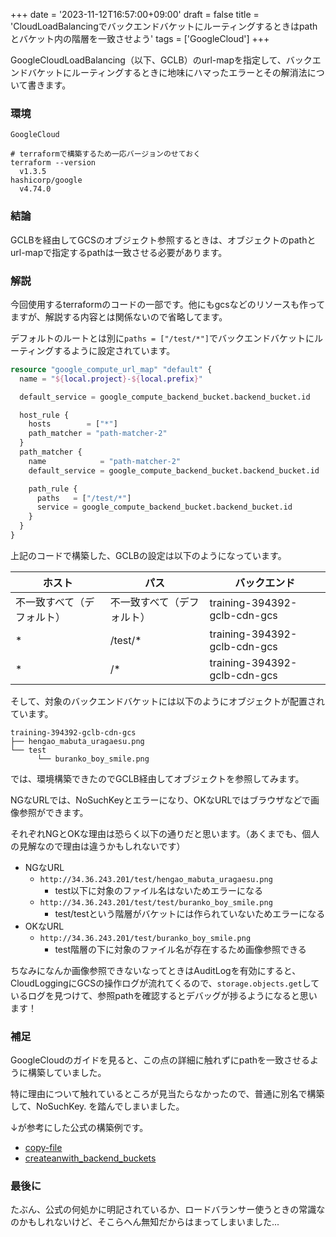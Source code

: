 +++
date = '2023-11-12T16:57:00+09:00'
draft = false
title = 'CloudLoadBalancingでバックエンドバケットにルーティングするときはpathとバケット内の階層を一致させよう'
tags = ['GoogleCloud']
+++

GoogleCloudLoadBalancing（以下、GCLB）のurl-mapを指定して、バックエンドバケットにルーティングするときに地味にハマったエラーとその解消法について書きます。


### 環境
```shell
GoogleCloud

# terraformで構築するため一応バージョンのせておく
terraform --version
  v1.3.5
hashicorp/google
  v4.74.0
```

### 結論
GCLBを経由してGCSのオブジェクト参照するときは、オブジェクトのpathとurl-mapで指定するpathは一致させる必要があります。



### 解説
今回使用するterraformのコードの一部です。他にもgcsなどのリソースも作ってますが、解説する内容とは関係ないので省略してます。

デフォルトのルートとは別に`paths = ["/test/*"]`でバックエンドバケットにルーティングするように設定されています。

```terraform
resource "google_compute_url_map" "default" {
  name = "${local.project}-${local.prefix}"

  default_service = google_compute_backend_bucket.backend_bucket.id

  host_rule {
    hosts        = ["*"]
    path_matcher = "path-matcher-2"
  }
  path_matcher {
    name            = "path-matcher-2"
    default_service = google_compute_backend_bucket.backend_bucket.id

    path_rule {
      paths   = ["/test/*"]
      service = google_compute_backend_bucket.backend_bucket.id
    }
  }
}
```


上記のコードで構築した、GCLBの設定は以下のようになっています。

| ホスト | パス | バックエンド | 
| --- | --- | --- |
| 不一致すべて（デフォルト） | 不一致すべて（デフォルト） | training-394392-gclb-cdn-gcs |
| * | /test/* | training-394392-gclb-cdn-gcs |
| * | /* | training-394392-gclb-cdn-gcs |


そして、対象のバックエンドバケットには以下のようにオブジェクトが配置されています。
```shell
training-394392-gclb-cdn-gcs
├── hengao_mabuta_uragaesu.png
└── test
      └── buranko_boy_smile.png
```

では、環境構築できたのでGCLB経由してオブジェクトを参照してみます。

NGなURLでは、NoSuchKeyとエラーになり、OKなURLではブラウザなどで画像参照ができます。

それぞれNGとOKな理由は恐らく以下の通りだと思います。（あくまでも、個人の見解なので理由は違うかもしれないです）

- NGなURL
  - `http://34.36.243.201/test/hengao_mabuta_uragaesu.png`
    - test以下に対象のファイル名はないためエラーになる
  - `http://34.36.243.201/test/test/buranko_boy_smile.png`
    - test/testという階層がバケットには作られていないためエラーになる
- OKなURL
  - `http://34.36.243.201/test/buranko_boy_smile.png`
    - test階層の下に対象のファイル名が存在するため画像参照できる


ちなみになんか画像参照できないなってときはAuditLogを有効にすると、CloudLoggingにGCSの操作ログが流れてくるので、`storage.objects.get`しているログを見つけて、参照pathを確認するとデバッグが捗るようになると思います！


### 補足
GoogleCloudのガイドを見ると、この点の詳細に触れずにpathを一致させるように構築していました。

特に理由について触れているところが見当たらなかったので、普通に別名で構築して、NoSuchKey. を踏んでしまいました。

↓が参考にした公式の構築例です。

- [copy-file][copy-file]
- [createanwith_backend_buckets][createanwith_backend_buckets]


### 最後に
たぶん、公式の何処かに明記されているか、ロードバランサー使うときの常識なのかもしれないけど、そこらへん無知だからはまってしまいました...

[copy-file]: https://cloud.google.com/load-balancing/docs/https/ext-load-balancer-backend-buckets?hl=ja#copy-file
[createanwith_backend_buckets]: https://cloud.google.com/load-balancing/docs/https/ext-load-balancer-backend-buckets?hl=ja#createanwith_backend_buckets


